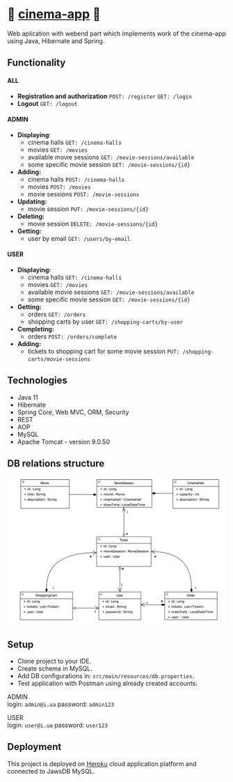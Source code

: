 

# 🍿 [cinema-app](http://cinema-app-losyash.herokuapp.com/login) 🍿

Web aplication with webend part which implements work of the cinema-app 
using Java, Hibernate and Spring.
## Functionality
#### __ALL__
- __Registration and authorization__ `POST: /register` `GET: /login`
- __Logout__ `GET: /logout`
#### __ADMIN__  
- __Displaying__:
    - cinema halls `GET: /cinema-halls`
    - movies `GET: /movies`
    - available movie sessions `GET: /movie-sessions/available`
    - some specific movie session `GET: /movie-sessions/{id}` 
- __Adding:__ 
    - cinema halls `POST: /cinema-halls`
    - movies `POST: /movies`
    - movie sessions `POST: /movie-sessions`
- __Updating:__ 
    - movie session `PUT: /movie-sessions/{id}`
- __Deleting:__
    - movie session `DELETE: /movie-sessions/{id}` 
- __Getting:__ 
    - user by email `GET: /users/by-email`
#### __USER__
- __Displaying:__
    - cinema halls `GET: /cinema-halls`
    - movies `GET: /movies`
    - available movie sessions `GET: /movie-sessions/available`
    - some specific movie session `GET: /movie-sessions/{id}`
- __Getting:__
    - orders `GET: /orders`
    - shopping carts by user `GET: /shopping-carts/by-user`
- __Completing:__
    - orders `POST: /orders/complete`
- __Adding:__ 
    - tickets to shopping cart for some movie session `PUT: /shopping-carts/movie-sessions`
## Technologies
- Java 11
- Hibernate 
- Spring Core, Web MVC, ORM, Security
- REST
- AOP
- MySQL
- Apache Tomcat - version 9.0.50
## DB relations structure
![pic](cinema-app.png)
## Setup
- Clone project to your IDE.
- Create schema in MySQL.
- Add DB configurations in: 
    `src/main/resources/db.properties`.
- Test application with Postman using already created accounts:

ADMIN  
login: `admin@i.ua` password: `admin123`

USER  
login: `user@i.ua` password: `user123`

## Deployment
This project is deployed on [Heroku](http://cinema-app-losyash.herokuapp.com/login) cloud application platform and connected to JawsDB MySQL.

